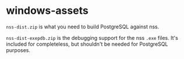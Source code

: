 # windows-assets

`nss-dist.zip` is what you need to build PostgreSQL against nss.

`nss-dist-exepdb.zip` is the debugging support for the nss `.exe` files. It's included for completeless, but shouldn't be needed for PostgreSQL purposes.
